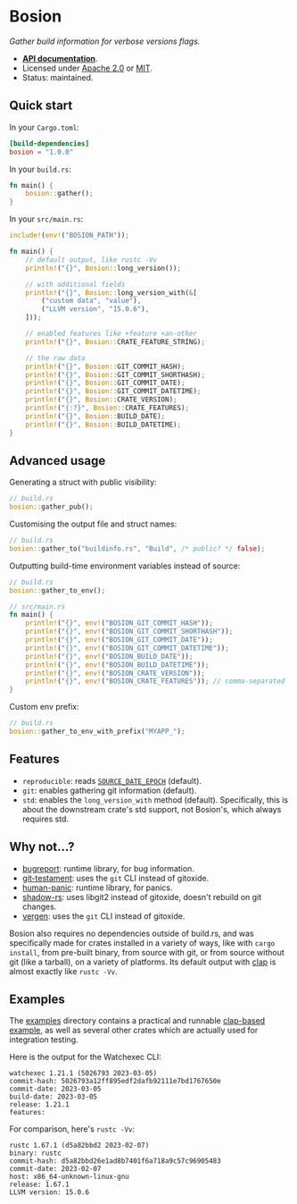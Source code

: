 # Bosion

_Gather build information for verbose versions flags._

- **[API documentation][docs]**.
- Licensed under [Apache 2.0][license] or [MIT](https://passcod.mit-license.org).
- Status: maintained.

[docs]: https://docs.rs/bosion
[license]: ../../LICENSE

## Quick start

In your `Cargo.toml`:

```toml
[build-dependencies]
bosion = "1.0.0"
```

In your `build.rs`:

```rust ,no_run
fn main() {
    bosion::gather();
}
```

In your `src/main.rs`:

```rust ,ignore
include!(env!("BOSION_PATH"));

fn main() {
    // default output, like rustc -Vv
    println!("{}", Bosion::long_version());

    // with additional fields
    println!("{}", Bosion::long_version_with(&[
        ("custom data", "value"),
        ("LLVM version", "15.0.6"),
    ]));

    // enabled features like +feature +an-other
    println!("{}", Bosion::CRATE_FEATURE_STRING);

    // the raw data
    println!("{}", Bosion::GIT_COMMIT_HASH);
    println!("{}", Bosion::GIT_COMMIT_SHORTHASH);
    println!("{}", Bosion::GIT_COMMIT_DATE);
    println!("{}", Bosion::GIT_COMMIT_DATETIME);
    println!("{}", Bosion::CRATE_VERSION);
    println!("{:?}", Bosion::CRATE_FEATURES);
    println!("{}", Bosion::BUILD_DATE);
    println!("{}", Bosion::BUILD_DATETIME);
}
```

## Advanced usage

Generating a struct with public visibility:

```rust ,no_run
// build.rs
bosion::gather_pub();
```

Customising the output file and struct names:

```rust ,no_run
// build.rs
bosion::gather_to("buildinfo.rs", "Build", /* public? */ false);
```

Outputting build-time environment variables instead of source:

```rust ,ignore
// build.rs
bosion::gather_to_env();

// src/main.rs
fn main() {
    println!("{}", env!("BOSION_GIT_COMMIT_HASH"));
    println!("{}", env!("BOSION_GIT_COMMIT_SHORTHASH"));
    println!("{}", env!("BOSION_GIT_COMMIT_DATE"));
    println!("{}", env!("BOSION_GIT_COMMIT_DATETIME"));
    println!("{}", env!("BOSION_BUILD_DATE"));
    println!("{}", env!("BOSION_BUILD_DATETIME"));
    println!("{}", env!("BOSION_CRATE_VERSION"));
    println!("{}", env!("BOSION_CRATE_FEATURES")); // comma-separated
}
```

Custom env prefix:

```rust ,no_run
// build.rs
bosion::gather_to_env_with_prefix("MYAPP_");
```

## Features

- `reproducible`: reads [`SOURCE_DATE_EPOCH`](https://reproducible-builds.org/docs/source-date-epoch/) (default).
- `git`: enables gathering git information (default).
- `std`: enables the `long_version_with` method (default).
  Specifically, this is about the downstream crate's std support, not Bosion's, which always requires std.

## Why not...?

- [bugreport](https://github.com/sharkdp/bugreport): runtime library, for bug information.
- [git-testament](https://github.com/kinnison/git-testament): uses the `git` CLI instead of gitoxide.
- [human-panic](https://github.com/rust-cli/human-panic): runtime library, for panics.
- [shadow-rs](https://github.com/baoyachi/shadow-rs): uses libgit2 instead of gitoxide, doesn't rebuild on git changes.
- [vergen](https://github.com/rustyhorde/vergen): uses the `git` CLI instead of gitoxide.

Bosion also requires no dependencies outside of build.rs, and was specifically made for crates
installed in a variety of ways, like with `cargo install`, from pre-built binary, from source with
git, or from source without git (like a tarball), on a variety of platforms. Its default output with
[clap](https://clap.rs) is almost exactly like `rustc -Vv`.

## Examples

The [examples](./examples) directory contains a practical and runnable [clap-based example](./examples/clap/), as well
as several other crates which are actually used for integration testing.

Here is the output for the Watchexec CLI:

```plain
watchexec 1.21.1 (5026793 2023-03-05)
commit-hash: 5026793a12ff895edf2dafb92111e7bd1767650e
commit-date: 2023-03-05
build-date: 2023-03-05
release: 1.21.1
features:
```

For comparison, here's `rustc -Vv`:

```plain
rustc 1.67.1 (d5a82bbd2 2023-02-07)
binary: rustc
commit-hash: d5a82bbd26e1ad8b7401f6a718a9c57c96905483
commit-date: 2023-02-07
host: x86_64-unknown-linux-gnu
release: 1.67.1
LLVM version: 15.0.6
```
